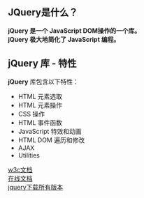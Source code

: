 ## JQuery是什么？

**jQuery 是一个 JavaScript DOM操作的一个库。**  
**jQuery 极大地简化了 JavaScript 编程。**  



## jQuery 库 - 特性

**jQuery** 库包含以下特性：

- HTML 元素选取
- HTML 元素操作
- CSS 操作
- HTML 事件函数
- JavaScript 特效和动画
- HTML DOM 遍历和修改
- AJAX
- Utilities

[w3c文档](https://www.w3school.com.cn/jquery/jquery_install.asp)  
[在线文档](https://www.jq22.com/chm/jquery/index.html)  
[jquery下载所有版本](http://www.jq22.com/jquery-info122)

